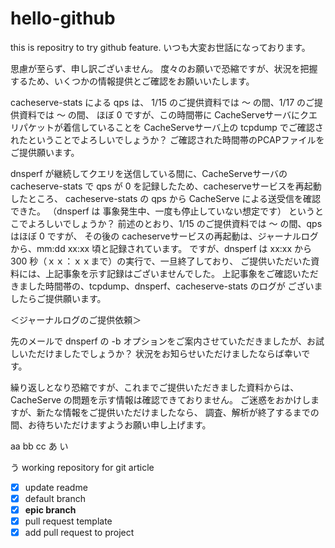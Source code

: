 # hello-github
this is repositry to try github feature.
いつも大変お世話になっております。

思慮が至らず、申し訳ございません。
度々のお願いで恐縮ですが、状況を把握するため、いくつかの情報提供とご確認をお願いいたします。

cacheserve-stats による qps は、 1/15 のご提供資料では ～ の間、1/17 のご提供資料では ～ の間、
ほぼ 0 ですが、この時間帯に CacheServeサーバにクエリパケットが着信していることを
CacheServeサーバ上の tcpdump でご確認されたということでよろしいでしょうか？
ご確認された時間帯のPCAPファイルをご提供願います。

dnsperf が継続してクエリを送信している間に、CacheServeサーバの cacheserve-stats で
qps が 0 を記録したため、cacheserveサービスを再起動したところ、
cacheserve-stats の qps から CacheServe による送受信を確認できた。
（dnsperf は 事象発生中、一度も停止していない想定です）
というとこでよろしいでしょうか？
前述のとおり、1/15 のご提供資料では ～ の間、qps はほぼ 0 ですが、
その後の cacheserveサービスの再起動は、ジャーナルログから、mm:dd xx:xx 頃と記録されています。
ですが、dnsperf は xx:xx から 300 秒（ｘｘ：ｘｘまで）の実行で、一旦終了しており、
ご提供いただいた資料には、上記事象を示す記録はございませんでした。
上記事象をご確認いただきました時間帯の、tcpdump、dnsperf、cacheserve-stats のログが
ございましたらご提供願います。

＜ジャーナルログのご提供依頼＞

先のメールで dnsperf の -b オプションをご案内させていただきましたが、お試しいただけましたでしょうか？
状況をお知らせいただけましたならば幸いです。


繰り返しとなり恐縮ですが、これまでご提供いただきました資料からは、
CacheServe の問題を示す情報は確認できておりません。
ご迷惑をおかけしますが、新たな情報をご提供いただけましたなら、
調査、解析が終了するまでの間、お待ちいただけますようお願い申し上げます。






aa
bb
cc
あ
い

う
working repository for git article
- [x] update readme
- [x] default branch
- [x] **epic branch**
- [x] pull request template
- [x] add pull request to project
